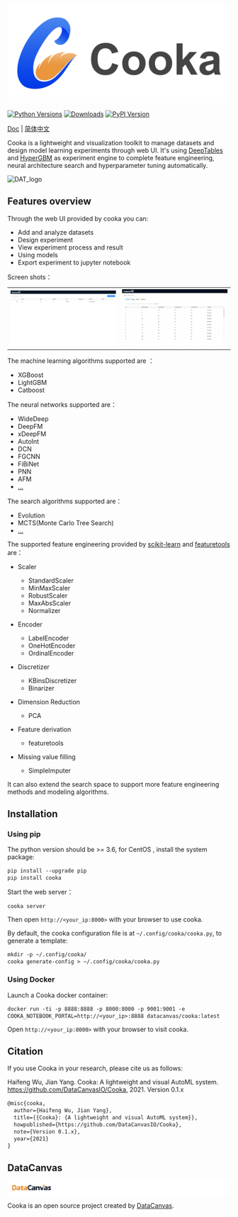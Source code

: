 <p align="center">
<img src="https://raw.githubusercontent.com/DataCanvasIO/Cooka/main/docs/static/Cooka.png" width="500" >

[![Python Versions](https://img.shields.io/pypi/pyversions/cooka.svg)](https://pypi.org/project/hypergbm)
[![Downloads](https://pepy.tech/badge/cooka)](https://pepy.tech/project/hypergbm)
[![PyPI Version](https://img.shields.io/pypi/v/cooka.svg)](https://pypi.org/project/hypergbm)

[Doc](https://cooka.readthedocs.io) | [简体中文](README_zh_CN.md)

Cooka is a lightweight and visualization toolkit to manage datasets and design model learning experiments through web UI.
It's using [DeepTables](https://github.com/DataCanvasIO/DeepTables) and [HyperGBM](https://github.com/DataCanvasIO/HyperGBM) as experiment engine to complete feature engineering, neural architecture search and hyperparameter tuning automatically.
    
![DAT_logo](https://user-images.githubusercontent.com/94043544/182804811-0e8b6a36-1635-45b2-90f4-1d5ba3e8e52d.png)

## Features overview 
Through the web UI provided by cooka you can:

- Add and analyze datasets
- Design experiment
- View experiment process and result
- Using models
- Export experiment to jupyter notebook 

Screen shots：
<table style="border: none">
    <th><img src="https://raw.githubusercontent.com/DataCanvasIO/Cooka/main/docs/static/cooka_home_page.png" width="500"/></th>
    <th><img src="https://raw.githubusercontent.com/DataCanvasIO/Cooka/main/docs/static/cooka_train.gif" width="500"/></th>
</table>

The machine learning algorithms supported are ：
- XGBoost
- LightGBM
- Catboost

The neural networks supported are：
- WideDeep
- DeepFM
- xDeepFM
- AutoInt
- DCN
- FGCNN 
- FiBiNet
- PNN
- AFM
- [...](https://deeptables.readthedocs.io/en/latest/models.html)


The search algorithms supported are：
- Evolution
- MCTS(Monte Carlo Tree Search)
- [...](https://github.com/DataCanvasIO/HyperGBM)

The supported feature engineering provided by  [scikit-learn](https://scikit-learn.org) and [featuretools](https://github.com/alteryx/featuretools) are：

- Scaler
    - StandardScaler
    - MinMaxScaler
    - RobustScaler
    - MaxAbsScaler
    - Normalizer
   
- Encoder
    - LabelEncoder
    - OneHotEncoder
    - OrdinalEncoder

- Discretizer
    - KBinsDiscretizer
    - Binarizer

- Dimension Reduction
    - PCA

- Feature derivation
    - featuretools

- Missing value filling
    - SimpleImputer 

It can also extend the search space to support more feature engineering methods and modeling algorithms.

## Installation 

### Using pip

The python version should be >= 3.6, for CentOS , install the system package:

```shell script
pip install --upgrade pip
pip install cooka
```

Start the web server：
```shell script
cooka server
```

Then open `http://<your_ip:8000>` with your browser to use cooka.

By default, the cooka configuration file is at `~/.config/cooka/cooka.py`,  to generate a template:
```shell script
mkdir -p ~/.config/cooka/
cooka generate-config > ~/.config/cooka/cooka.py
```

### Using Docker

Launch a Cooka docker container:

```shell script
docker run -ti -p 8888:8888 -p 8000:8000 -p 9001:9001 -e COOKA_NOTEBOOK_PORTAL=http://<your_ip>:8888 datacanvas/cooka:latest
```

Open `http://<your_ip:8000>` with your browser to visit cooka.

## Citation

If you use Cooka in your research, please cite us as follows:

Haifeng Wu, Jian Yang. Cooka: A lightweight and visual AutoML system. https://github.com/DataCanvasIO/Cooka, 2021. Version 0.1.x
```
@misc{cooka,
  author={Haifeng Wu, Jian Yang},
  title={{Cooka}: {A lightweight and visual AutoML system}},
  howpublished={https://github.com/DataCanvasIO/Cooka},
  note={Version 0.1.x},
  year={2021}
}
```

## DataCanvas

![](https://raw.githubusercontent.com/DataCanvasIO/Cooka/main/docs/static/dc_logo_1.png)

Cooka is an open source project created by [DataCanvas](https://www.datacanvas.com/). 
